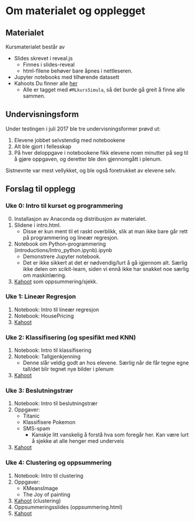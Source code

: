 
# Om materialet og opplegget

## Materialet

Kursmaterialet består av

* Slides skrevet i reveal.js
    * Finnes i slides-reveal
    * html-filene behøver bare åpnes i nettleseren.
* Jupyter notebooks med tilhørende datasett
* Kahoots Du finner alle [her](https://create.kahoot.it/#public/kahoots?filter=1&tags=%23MLkursSimula)
    * Alle er tagget med `#MLkursSimula`, så det burde gå greit å finne alle sammen.

## Undervisningsform

Under testingen i juli 2017 ble tre undervisningsformer prøvd ut:
1. Elevene jobbet selvstendig med notebookene
2. Alt ble gjort i fellesskap
3. På hver deloppgave i notebookene fikk elevene noen minutter på seg til å
    gjøre oppgaven, og deretter ble den gjennomgått i plenum.

Sistnevnte var mest vellykket, og ble også foretrukket av elevene selv.

## Forslag til opplegg

### **Uke 0:** Intro til kurset og programmering
0. Installasjon av Anaconda og distribusjon av materialet.
1. Slidene i intro.html.
    * Disse er kun ment til et raskt overblikk, slik at man ikke bare går rett på programmering og lineær regresjon.
2. Notebook om Python-programmering (introductions/Intro_python.ipynb).ipynb
    * Demonstrere Jupyter notebook.
    * Det er ikke sikkert at det er nødvendig/lurt å gå igjennom alt. Særlig ikke delen om scikit-learn, siden vi ennå ikke har snakket noe særlig om maskinlæring.
3. [Kahoot](https://create.kahoot.it/#quiz/be406a01-503b-4896-b918-8053dc632ce2) som oppsummering/sjekk.


### **Uke 1:** Lineær Regresjon
1. Notebook: Intro til lineær regresjon
2. Notebook: HousePricing
3. [Kahoot](https://create.kahoot.it/#quiz/64fa9ec5-253f-42bf-b605-341fbb685def)

### **Uke 2:** Klassifisering (og spesifikt med KNN)
1. Notebook: Intro til klassifisering
2. Notebook: Tallgjenkjenning
    * Denne slår veldig godt an hos elevene. Særlig når de får tegne egne tall/det blir tegnet nye bilder i plenum
3. [Kahoot](https://create.kahoot.it/#quiz/1cc21739-62f4-4f9f-af0e-0b0e02b8f97f)

### **Uke 3:** Beslutningstrær
1. Notebook: Intro til beslutningstrær
2. Oppgaver:
    * Titanic
    * Klassifisere Pokemon
    * SMS-spam
        * Kanskje litt vanskelig å forstå hva som foregår her. Kan være lurt å sjekke at alle henger med underveis
3. [Kahoot](https://create.kahoot.it/#quiz/7eb276e5-b446-4d8b-9862-974070a9cbc2)

### **Uke 4:** Clustering og oppsummering
1. Notebook: Intro til clustering
2. Oppgaver:
    * KMeansImage
    * The Joy of painting
3. [Kahoot](https://create.kahoot.it/#quiz/6340dc9b-7b33-4c55-873c-9199cca5dd2e) (clustering)
4. Oppsummeringsslides (oppsummering.html)
5. [Kahoot](https://create.kahoot.it/#quiz/c9333bea-682b-4b32-b5dd-6c1d18e9098e)


